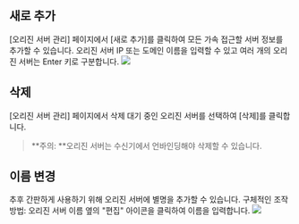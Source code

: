 ## 새로 추가
[오리진 서버 관리] 페이지에서 [새로 추가]를 클릭하여 모든 가속 접근할 서버 정보를 추가할 수 있습니다. 오리진 서버 IP 또는 도메인 이름을 입력할 수 있고 여러 개의 오리진 서버는 Enter 키로 구분합니다.
![](https://main.qcloudimg.com/raw/6a21890a281f07fd45f9ef14c0c58646.png)

## 삭제 
[오리진 서버 관리] 페이지에서 삭제 대기 중인 오리진 서버를 선택하여 [삭제]를 클릭합니다.
>**주의: **오리진 서버는 수신기에서 언바인딩해야 삭제할 수 있습니다.

## 이름 변경
추후 간판하게 사용하기 위해 오리진 서버에 별명을 추가할 수 있습니다. 구체적인 조작 방법: 오리진 서버 이름 옆의 "편집" 아이콘을 클릭하여 이름을 입력합니다.
![](https://main.qcloudimg.com/raw/3beb429938dccfe56a08e2031b7eefeb.png)

